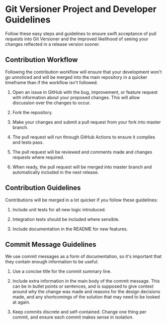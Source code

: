 # Git Versioner Project and Developer Guidelines
Follow these easy steps and guidelines to ensure swift acceptance of pull requests into Git Versioner and the improved likelihood of seeing your changes reflected in a release version sooner.

## Contribution Workflow
Following the contribution workflow will ensure that your development won't go unnoticed and will be merged into the main repository in a quicker timeframe than if the workflow isn't followed.

1. Open an issue in GitHub with the bug, improvement, or feature request with information about your proposed changes. This will allow discussion over the changes to occur.

2. Fork the repository.

3. Make your changes and submit a pull request from your fork into master branch.

4. The pull request will run through GitHub Actions to ensure it compiles and tests pass. 

5. The pull request will be reviewed and comments made and changes requests where required.

6. When ready, the pull request will be merged into master branch and automatically included in the next release.

## Contribution Guidelines

Contributions will be merged in a lot quicker if you follow these guidelines:

1. Include unit tests for all new logic introduced.

2. Integration tests should be included where sensible.

3. Include documentation in the README for new features. 

## Commit Message Guidelines

We use commit messages as a form of documentation, so it's important that they contain enough information to be useful.

1. Use a concise title for the commit summary line.

2. Include extra information in the main body of the commit message. This can be in bullet points or sentences, and is supposed to give context around why the change was made and reasons for the design decisions made, and any shortcomings of the solution that may need to be looked at again.

3. Keep commits discrete and self-contained. Change one thing per commit, and ensure each commit makes sense in isolation.

